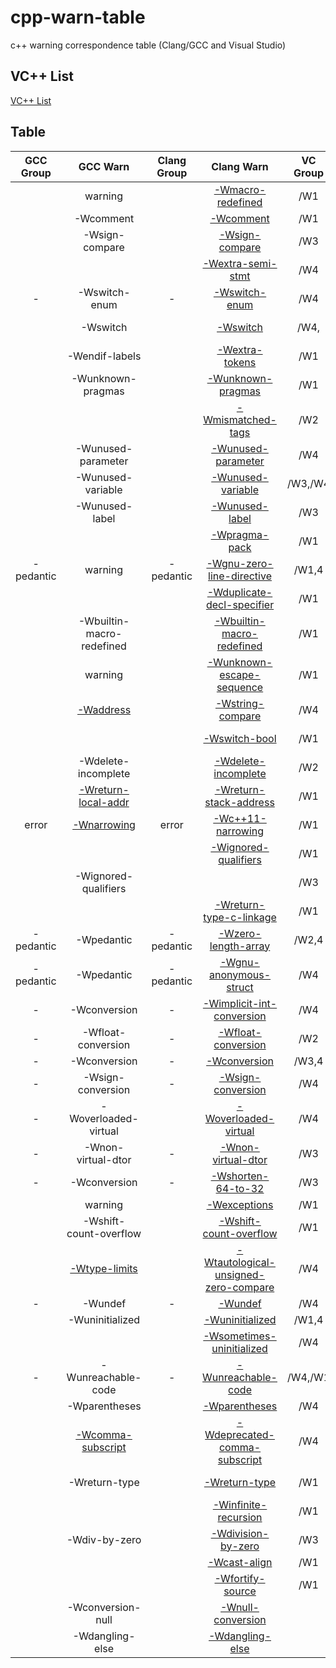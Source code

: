 # cpp-warn-table

c++ warning correspondence table (Clang/GCC and Visual Studio)

## VC++ List

[VC++ List](./VCLIST.md)

## Table

|GCC Group|GCC Warn|Clang Group|Clang Warn|VC Group|VC Warn|
|:-------:|:------:|:---------:|:--------:|:------:|:-----:|
|           | warning                   |           | [-Wmacro-redefined][]            | /W1   | C4005 |
|           | -Wcomment                 |           | [-Wcomment][]                    | /W1   | C4010 |
|           | -Wsign-compare            |           | [-Wsign-compare][]               | /W3   | C4018, C4287 |
|           |                           |           | [-Wextra-semi-stmt][]            | /W4   | C4019 |
| -         | -Wswitch-enum             | -         | [-Wswitch-enum][]                | /W4   | C4061 |
|           | -Wswitch                  |           | [-Wswitch][]                     | /W4,  | C4062, C4063 |
|           | -Wendif-labels            |           | [-Wextra-tokens][]               | /W1   | C4067 |
|           | -Wunknown-pragmas         |           | [-Wunknown-pragmas][]            | /W1   | C4068 |
|           |                           |           | [-Wmismatched-tags][]            | /W2   | C4099 |
|           | -Wunused-parameter        |           | [-Wunused-parameter][]           | /W4   | C4100 |
|           | -Wunused-variable         |           | [-Wunused-variable][]            | /W3,/W4 | C4101, C4189 |
|           | -Wunused-label            |           | [-Wunused-label][]               | /W3   | C4102 |
|           |                           |           | [-Wpragma-pack][]                | /W1   | C4103 |
| -pedantic | warning                   | -pedantic | [-Wgnu-zero-line-directive][]    | /W1,4 | C4112 |
|           |                           |           | [-Wduplicate-decl-specifier][]   | /W1   | C4114, C4141 |
|           | -Wbuiltin-macro-redefined |           | [-Wbuiltin-macro-redefined][]    | /W1   | C4117 |
|           | warning                   |           | [-Wunknown-escape-sequence][]    | /W1   | C4129 |
|           | [-Waddress][]             |           | [-Wstring-compare][]             | /W4   | C4130 |
|           |                           |           | [-Wswitch-bool][]                | /W1   | C4144, C4145 |
|           | -Wdelete-incomplete       |           | [-Wdelete-incomplete][]          | /W2   | C4150 |
|           | [-Wreturn-local-addr][]   |           | [-Wreturn-stack-address][]       | /W1   | C4172 |
| error     | [-Wnarrowing][]           | error     | [-Wc++11-narrowing][]            | /W1   | C4178 |
|           |                           |           | [-Wignored-qualifiers][]         | /W1   | C4180 |
|           | -Wignored-qualifiers      |           |                                  | /W3   | C4197 |
|           |                           |           | [-Wreturn-type-c-linkage][]      | /W1   | C4190 |
| -pedantic | -Wpedantic                | -pedantic | [-Wzero-length-array][]          | /W2,4 | C4200 |
| -pedantic | -Wpedantic                | -pedantic | [-Wgnu-anonymous-struct][]       | /W4   | C4201 |
| -         | -Wconversion              | -         | [-Wimplicit-int-conversion][]    | /W4   | C4242 |
| -         | -Wfloat-conversion        | -         | [-Wfloat-conversion][]           | /W2   | C4244 |
| -         | -Wconversion              | -         | [-Wconversion][]                 | /W3,4 | C4244 |
| -         | -Wsign-conversion         | -         | [-Wsign-conversion][]            | /W4   | C4245 |
| -         | -Woverloaded-virtual      |           | [-Woverloaded-virtual][]         | /W4   | C4263 |
| -         | -Wnon-virtual-dtor        | -         | [-Wnon-virtual-dtor][]           | /W3   | C4265 |
| -         | -Wconversion              | -         | [-Wshorten-64-to-32][]           | /W3   | C4267 |
|           | warning                   |           | [-Wexceptions][]                 | /W1   | C4286 |
|           | -Wshift-count-overflow    |           | [-Wshift-count-overflow][]       | /W1   | C4293 |
|           | [-Wtype-limits][]         |           | [-Wtautological-unsigned-zero-compare][] | /W4 | C4296 |
| -         | -Wundef                   | -         | [-Wundef][]                      | /W4   | C4668 |
|           | -Wuninitialized           |           | [-Wuninitialized][]              | /W1,4 | C4700 |
|           |                           |           | [-Wsometimes-uninitialized][]    | /W4   | C4701, C4703 |
| -         | -Wunreachable-code        | -         | [-Wunreachable-code][]           | /W4,/W1   | C4702, C4288 |
|           | -Wparentheses             |           | [-Wparentheses][]                | /W4   | C4706 |
|           | [-Wcomma-subscript][]     |           | [-Wdeprecated-comma-subscript][] | /W4   | C4709 |
|           | -Wreturn-type             |           | [-Wreturn-type][]                | /W1   | C4715, C4716 |
|           |                           |           | [-Winfinite-recursion][]         | /W1   | C4717 |
|           | -Wdiv-by-zero             |           | [-Wdivision-by-zero][]           | /W3   | C4723, C4274 |
|           |                           |           | [-Wcast-align][]                 | /W1   | C4739 |
|           |                           |           | [-Wfortify-source][]             | /W1   | C4789 |
|           | -Wconversion-null         |           | [-Wnull-conversion][]            | | |
|           | -Wdangling-else           |           | [-Wdangling-else][]              | | |

[-Waddress]:https://wandbox.org/permlink/MQnCpnpN1HPmr7lz
[-Wbuiltin-macro-redefined]:https://wandbox.org/permlink/fP8RAUGwYj4qsPfO
[-Wc++11-narrowing]:https://wandbox.org/permlink/GCuBpZyoVaCLGYeU
[-Wcast-align]:https://wandbox.org/permlink/89DcTrPTtwLv3XKb
[-Wcomma-subscript]:https://wandbox.org/permlink/aOaBTW9UwVfb9hfP
[-Wcomment]:https://wandbox.org/permlink/cK2Ulm07VwtI2NIN
[-Wconversion]:https://wandbox.org/permlink/pl2CyQXzdcUzrkBy
[-Wdangling-else]:https://wandbox.org/permlink/GroeDOmm6CQWjxVV
[-Wdelete-incomplete]:https://wandbox.org/permlink/K6r1Yfsu7n9bfGCk
[-Wdeprecated-comma-subscript]:https://wandbox.org/permlink/mmD72OEmb9GsIEU1
[-Wdivision-by-zero]:https://wandbox.org/permlink/0HhGfj6Vyya45bZT
[-Wduplicate-decl-specifier]:https://wandbox.org/permlink/3j36NXx7PZRFSowX
[-Wexceptions]:https://wandbox.org/permlink/hPSJuIMRT0tMXdhj
[-Wextra-semi-stmt]:https://wandbox.org/permlink/t2lN0EJnAuktq96r
[-Wextra-tokens]:https://wandbox.org/permlink/GWAzROCAePlNDfxT
[-Wfloat-conversion]:https://wandbox.org/permlink/DKO2n3JIUqlIbgrv
[-Wfortify-source]:https://wandbox.org/permlink/8kVPyQRJP9LiEJV4
[-Wgnu-anonymous-struct]:https://wandbox.org/permlink/SlT2dcwmnJRE8eKo
[-Wgnu-zero-line-directive]:https://wandbox.org/permlink/68eMjVotYyqwkaqd
[-Wignored-qualifiers]:https://wandbox.org/permlink/eCGVd8s2oBd7tqGi
[-Wimplicit-int-conversion]:https://wandbox.org/permlink/jw7P7K3ei05sCgmM
[-Winfinite-recursion]:https://wandbox.org/permlink/RlZOz4cCTGLWpeFL
[-Wmacro-redefined]:https://wandbox.org/permlink/FeN9eryQ6AjJtPm1
[-Wmismatched-tags]:https://wandbox.org/permlink/a7KmDSJZeiKS8ICp
[-Wnarrowing]:https://wandbox.org/permlink/38PevVKq6JDJbGEh
[-Wnon-virtual-dtor]:https://wandbox.org/permlink/KeW1Px6KLH9WB9bz
[-Wnull-conversion]:https://wandbox.org/permlink/ABZSxzM9XR0r1a4B
[-Woverloaded-virtual]:https://wandbox.org/permlink/ZAV9lUH5hRDbZZgv
[-Wparentheses]:https://wandbox.org/permlink/0aY8EHsyCWoz93fa
[-Wpragma-pack]:https://wandbox.org/permlink/ip1Ds0WQRxFwdQp4
[-Wreturn-local-addr]:https://wandbox.org/permlink/pBWhp5u8AugJyQDD
[-Wreturn-stack-address]:https://wandbox.org/permlink/LWuZrYzmknFgkHav
[-Wreturn-type]:https://wandbox.org/permlink/l8AKsXFnsPgQtD5o
[-Wreturn-type-c-linkage]:https://wandbox.org/permlink/SEWKt2JcLBnAdeZH
[-Wshift-count-overflow]:https://wandbox.org/permlink/0c0V7KDrG6bzAelS
[-Wshorten-64-to-32]:https://wandbox.org/permlink/PV73kTvl4LkSOcQG
[-Wsign-compare]:https://wandbox.org/permlink/fxZyhxNfIrukjAjs
[-Wsign-conversion]:https://wandbox.org/permlink/nar9aUENFpL8ZlCq
[-Wsometimes-uninitialized]:https://wandbox.org/permlink/OKj3yYplXtXeG1uB
[-Wstring-compare]:https://wandbox.org/permlink/zgBHQfYXOT7KIGGg
[-Wswitch]:https://wandbox.org/permlink/X14xNQbbxmgU1W2f
[-Wswitch-bool]:https://wandbox.org/permlink/vL1ObRTKd8d0hkOR
[-Wswitch-enum]:https://wandbox.org/permlink/PUm5ULD8MXDnpoye
[-Wtautological-unsigned-zero-compare]:https://wandbox.org/permlink/oMzIhOyrkFxlUsi0
[-Wtype-limits]:https://wandbox.org/permlink/8naEWNJet3GNbWpV
[-Wundef]:https://wandbox.org/permlink/jGR75x8PNLTi3dfB
[-Wuninitialized]:https://wandbox.org/permlink/hy2fINy0pbOrCjJR
[-Wunknown-escape-sequence]:https://wandbox.org/permlink/PfTVPU34dqwKMRSh
[-Wunknown-pragmas]:https://wandbox.org/permlink/D8mn6FhQXORZBUkp
[-Wunreachable-code]:https://wandbox.org/permlink/9Tr3vBQAxzTEvuN2
[-Wunused-label]:https://wandbox.org/permlink/slCUpdY7trnfRtFU
[-Wunused-parameter]:https://wandbox.org/permlink/Lg6HoqMG8MZGuvHp
[-Wunused-variable]:https://wandbox.org/permlink/sZKVILFpyoQUnljb
[-Wzero-length-array]:https://wandbox.org/permlink/dCOhebgvxxv9adE5
